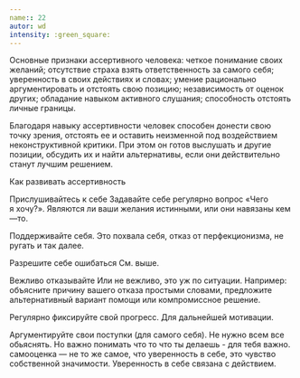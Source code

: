 ```yaml
---
name:: 22
autor: wd
intensity: :green_square:
---
```


Основные признаки ассертивного человека:
четкое понимание своих желаний;
отсутствие страха взять ответственность за самого себя;
уверенность в своих действиях и словах;
умение рационально аргументировать и отстоять свою позицию;
независимость от оценок других;
обладание навыком активного слушания;
способность отстоять личные границы.

Благодаря навыку ассертивности человек способен донести свою точку зрения, отстоять ее и оставить неизменной под воздействием неконструктивной критики. При этом он готов выслушать и другие позиции, обсудить их и найти альтернативы, если они действительно станут лучшим решением.


Как развивать ассертивность

Прислушивайтесь к себе
Задавайте себе регулярно вопрос «Чего я хочу?». Являются ли ваши желания истинными, или они навязаны кем—то.

Поддерживайте себя.
Это похвала себя, отказ от перфекционизма, не ругать и так далее.

Разрешите себе ошибаться
См. выше.

Вежливо отказывайте
Или не вежливо, это уж по ситуации.
Например: объясните причину вашего отказа простыми словами, предложите альтернативный вариант помощи или компромиссное решение.

Регулярно фиксируйте свой прогресс.
Для дальнейшей мотивации.

Аргументируйте свои поступки (для самого себя).
Не нужно всем все обьяснять. Но важно понимать что то что ты делаешь - для тебя важно.  самооценка — не то же самое, что уверенность в себе, это чувство собственной значимости. Уверенность в себе связана с действием.
